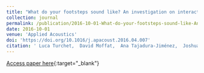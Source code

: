 ```yaml
---
title: "What do your footsteps sound like? An investigation on interactive footstep sounds adjustment"
collection: journal
permalink: /publication/2016-10-01-What-do-your-footsteps-sound-like-An-investigation-on-interactive-footstep-sounds-adjustment
date: 2016-10-01
venue: 'Applied Acoustics'
doi: 'https://doi.org/10.1016/j.apacoust.2016.04.007'
citation: ' Luca Turchet,  David Moffat,  Ana Tajadura-Jiménez,  Joshua Reiss,  Tony Stockman, &quot;What do your footsteps sound like? An investigation on interactive footstep sounds adjustment.&quot; Applied Acoustics, 2016.'
---
```

[Access paper here](http://www.sciencedirect.com/science/article/pii/S0003682X16300913){:target="_blank"}
